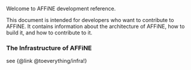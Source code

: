 Welcome to AFFiNE development reference.

This document is intended for developers who want to contribute to AFFiNE. It contains information about the architecture of AFFiNE, how to build it, and how to contribute to it.

### The Infrastructure of AFFiNE

see {@link @toeverything/infra!}
